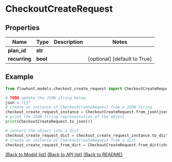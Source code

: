 # CheckoutCreateRequest


## Properties

Name | Type | Description | Notes
------------ | ------------- | ------------- | -------------
**plan_id** | **str** |  | 
**recurring** | **bool** |  | [optional] [default to True]

## Example

```python
from flowhunt.models.checkout_create_request import CheckoutCreateRequest

# TODO update the JSON string below
json = "{}"
# create an instance of CheckoutCreateRequest from a JSON string
checkout_create_request_instance = CheckoutCreateRequest.from_json(json)
# print the JSON string representation of the object
print(CheckoutCreateRequest.to_json())

# convert the object into a dict
checkout_create_request_dict = checkout_create_request_instance.to_dict()
# create an instance of CheckoutCreateRequest from a dict
checkout_create_request_from_dict = CheckoutCreateRequest.from_dict(checkout_create_request_dict)
```
[[Back to Model list]](../README.md#documentation-for-models) [[Back to API list]](../README.md#documentation-for-api-endpoints) [[Back to README]](../README.md)


